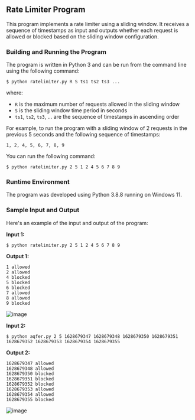 ## Rate Limiter Program

This program implements a rate limiter using a sliding window. It receives a sequence of timestamps as input and outputs whether each request is allowed or blocked based on the sliding window configuration.

### Building and Running the Program

The program is written in Python 3 and can be run from the command line using the following command:

```
$ python ratelimiter.py R S ts1 ts2 ts3 ...
```

where:
- `R` is the maximum number of requests allowed in the sliding window
- `S` is the sliding window time period in seconds
- `ts1`, `ts2`, `ts3`, ... are the sequence of timestamps in ascending order

For example, to run the program with a sliding window of 2 requests in the previous 5 seconds and the following sequence of timestamps:

```
1, 2, 4, 5, 6, 7, 8, 9
```

You can run the following command:

```
$ python ratelimiter.py 2 5 1 2 4 5 6 7 8 9
```

### Runtime Environment

The program was developed using Python 3.8.8 running on Windows 11.

### Sample Input and Output

Here's an example of the input and output of the program:

**Input 1:**

```
$ python ratelimiter.py 2 5 1 2 4 5 6 7 8 9
```

**Output 1:**

```
1 allowed
2 allowed
4 blocked
5 blocked
6 blocked
7 allowed
8 allowed
9 blocked
```

![image](https://user-images.githubusercontent.com/70798723/234883667-85484e8c-5781-4429-8b23-5f3203fa54e4.png)

**Input 2:**

```
$ python aqfer.py 2 5 1628679347 1628679348 1628679350 1628679351 1628679352 1628679353 1628679354 1628679355
```

**Output 2:**

```
1628679347 allowed
1628679348 allowed
1628679350 blocked
1628679351 blocked
1628679352 blocked
1628679353 allowed
1628679354 allowed
1628679355 blocked
```
![image](https://user-images.githubusercontent.com/70798723/235289055-46634a99-c173-46ba-b1ee-0af2c329f9b2.png)


